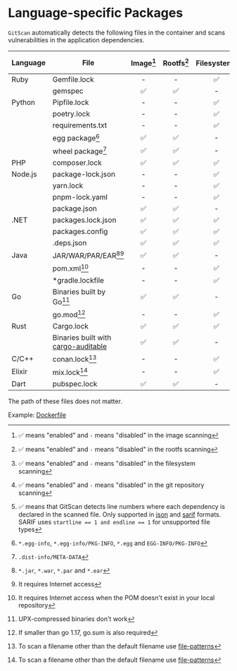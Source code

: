 # Language-specific Packages

`GitScan` automatically detects the following files in the container and scans vulnerabilities in the application dependencies.

| Language | File                                                                                       | Image[^8] | Rootfs[^9] | Filesystem[^10] | Repository[^11] | Dev dependencies | Dependency location[^12] |
|----------|--------------------------------------------------------------------------------------------|:---------:|:----------:|:---------------:|:---------------:|------------------|:------------------------:|
| Ruby     | Gemfile.lock                                                                               |     -     |     -      |        ✅        |        ✅        | included         |            -             |
|          | gemspec                                                                                    |     ✅     |     ✅      |        -        |        -        | included         |            -             |
| Python   | Pipfile.lock                                                                               |     -     |     -      |        ✅        |        ✅        | excluded         |            ✅             |
|          | poetry.lock                                                                                |     -     |     -      |        ✅        |        ✅        | excluded         |            -             |
|          | requirements.txt                                                                           |     -     |     -      |        ✅        |        ✅        | included         |            -             |
|          | egg package[^1]                                                                            |     ✅     |     ✅      |        -        |        -        | excluded         |            -             |
|          | wheel package[^2]                                                                          |     ✅     |     ✅      |        -        |        -        | excluded         |            -             |
| PHP      | composer.lock                                                                              |     ✅     |     ✅      |        ✅        |        ✅        | excluded         |            -             |
| Node.js  | package-lock.json                                                                          |     -     |     -      |        ✅        |        ✅        | excluded         |            ✅             |
|          | yarn.lock                                                                                  |     -     |     -      |        ✅        |        ✅        | included         |            ✅             |
|          | pnpm-lock.yaml                                                                             |     -     |     -      |        ✅        |        ✅        | excluded         |            -             |
|          | package.json                                                                               |     ✅     |     ✅      |        -        |        -        | excluded         |            -             |
| .NET     | packages.lock.json                                                                         |     ✅     |     ✅      |        ✅        |        ✅        | included         |            ✅             |
|          | packages.config                                                                            |     ✅     |     ✅      |        ✅        |        ✅        | excluded         |            -             |
|          | .deps.json                                                                                 |     ✅     |     ✅      |        ✅        |        ✅        | excluded         |            ✅             |
| Java     | JAR/WAR/PAR/EAR[^3][^4]                                                                    |     ✅     |     ✅      |        -        |        -        | included         |            -             |
|          | pom.xml[^5]                                                                                |     -     |     -      |        ✅        |        ✅        | excluded         |            -             |
|          | *gradle.lockfile                                                                           |     -     |     -      |        ✅        |        ✅        | excluded         |            -             |
| Go       | Binaries built by Go[^6]                                                                   |     ✅     |     ✅      |        -        |        -        | excluded         |            -             |
|          | go.mod[^7]                                                                                 |     -     |     -      |        ✅        |        ✅        | included         |            -             |
| Rust     | Cargo.lock                                                                                 |     ✅     |     ✅      |        ✅        |        ✅        | included         |            -             |
|          | Binaries built with [cargo-auditable](https://github.com/rust-secure-code/cargo-auditable) |     ✅     |     ✅      |        -        |        -        | excluded         |            -             |
| C/C++    | conan.lock[^13]                                                                            |     -     |     -      |        ✅        |        ✅        | excluded         |            -             |   
| Elixir   | mix.lock[^13]                                                                              |     -     |     -      |        ✅        |        ✅        | excluded         |            ✅             |
| Dart     | pubspec.lock                                                                               |     ✅     |     ✅      |        -        |        -        | included         |            -             |

The path of these files does not matter.

Example: [Dockerfile](https://github.com/aquasecurity/gitscan-ci-test/blob/main/Dockerfile)

[^1]: `*.egg-info`, `*.egg-info/PKG-INFO`, `*.egg` and `EGG-INFO/PKG-INFO`
[^2]: `.dist-info/META-DATA`
[^3]: `*.jar`, `*.war`, `*.par` and `*.ear`
[^4]: It requires Internet access
[^5]: It requires Internet access when the POM doesn't exist in your local repository
[^6]: UPX-compressed binaries don't work
[^7]: If smaller than go 1.17, go.sum is also required
[^8]: ✅ means "enabled" and `-` means "disabled" in the image scanning
[^9]: ✅ means "enabled" and `-` means "disabled" in the rootfs scanning
[^10]: ✅ means "enabled" and `-` means "disabled" in the filesystem scanning
[^11]: ✅ means "enabled" and `-` means "disabled" in the git repository scanning
[^12]: ✅ means that GitScan detects line numbers where each dependency is declared in the scanned file. Only supported in [json](../examples/report.md#json) and [sarif](../examples/report.md#sarif) formats. SARIF uses `startline == 1 and endline == 1` for unsupported file types
[^13]: To scan a filename other than the default filename use [file-patterns](../examples/others.md#file-patterns)
